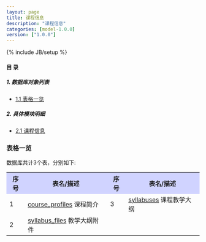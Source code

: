 ```yaml
---
layout: page
title: 课程信息 
description: "课程信息"
categories: [model-1.0.0]
version: ["1.0.0"]
---
```

{% include JB/setup %}

#### 目 录

##### 1. 数据库对象列表
  * [1.1 表格一览](index.html#表格一览)

##### 2. 具体模块明细
* [2.1 课程信息](misc.html)

### 表格一览
数据库共计3个表，分别如下:

<table class="table table-bordered table-striped table-condensed">
  <tr>
    <th style="background-color:#D0D3FF">序号</th>
    <th style="background-color:#D0D3FF">表名/描述</th>
    <th style="background-color:#D0D3FF">序号</th>
    <th style="background-color:#D0D3FF">表名/描述</th>
  </tr>
  <tr>
    <td>1</td>
    <td><a href="misc.html#表格-course_profiles-课程简介">course_profiles</a> 课程简介</td>
    <td>3</td>
    <td><a href="misc.html#表格-syllabuses-课程教学大纲">syllabuses</a> 课程教学大纲</td>
  </tr>
  <tr>
    <td>2</td>
    <td><a href="misc.html#表格-syllabus_files-教学大纲附件">syllabus_files</a> 教学大纲附件</td>
    <td></td>
    <td></td>
  </tr>
</table>

